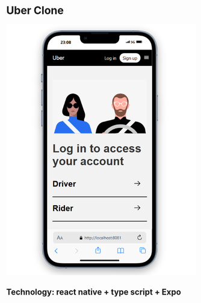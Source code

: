 <h1>Uber Clone</h1>
<img src="assets/images/img.png">
<h2>
   Technology: 
               react native +
               type script +
               Expo
</h2>
